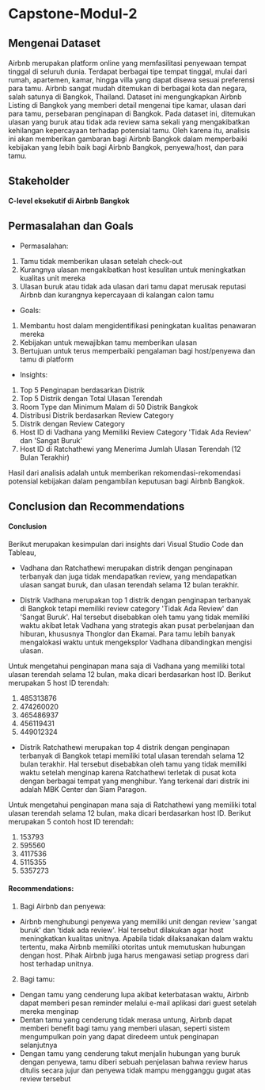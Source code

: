 # Capstone-Modul-2
## Mengenai Dataset
#### 
Airbnb merupakan platform online yang memfasilitasi penyewaan tempat tinggal di seluruh dunia. Terdapat berbagai tipe tempat tinggal, mulai dari rumah, apartemen, kamar, hingga villa yang dapat disewa sesuai preferensi para tamu. Airbnb sangat mudah ditemukan di berbagai kota dan negara, salah satunya di Bangkok, Thailand. Dataset ini mengungkapkan Airbnb Listing di Bangkok yang memberi detail mengenai tipe kamar, ulasan dari para tamu, persebaran penginapan di Bangkok. Pada dataset ini, ditemukan ulasan yang buruk atau tidak ada review sama sekali yang mengakibatkan kehilangan kepercayaan terhadap potensial tamu. Oleh karena itu, analisis ini akan memberikan gambaran bagi Airbnb Bangkok dalam memperbaiki kebijakan yang lebih baik bagi Airbnb Bangkok, penyewa/host, dan para tamu.
## Stakeholder
#### C-level eksekutif di Airbnb Bangkok
## Permasalahan dan Goals
####
- Permasalahan:
1. Tamu tidak memberikan ulasan setelah check-out
2. Kurangnya ulasan mengakibatkan host kesulitan untuk meningkatkan kualitas unit mereka
3. Ulasan buruk atau tidak ada ulasan dari tamu dapat merusak reputasi Airbnb dan kurangnya kepercayaan di kalangan calon tamu

- Goals:
1. Membantu host dalam mengidentifikasi peningkatan kualitas penawaran mereka
2. Kebijakan untuk mewajibkan tamu memberikan ulasan
3. Bertujuan untuk terus memperbaiki pengalaman bagi host/penyewa dan tamu di platform
 
- Insights: 
1. Top 5 Penginapan berdasarkan Distrik
2. Top 5 Distrik dengan Total Ulasan Terendah
3. Room Type dan Minimum Malam di  50  Distrik Bangkok
4. Distribusi Distrik berdasarkan Review Category
5. Distrik dengan Review Category
6. Host ID di Vadhana yang Memiliki Review Category 'Tidak Ada Review' dan 'Sangat Buruk'
7. Host ID di Ratchathewi yang Menerima Jumlah Ulasan Terendah (12 Bulan Terakhir)

Hasil dari analisis adalah untuk memberikan rekomendasi-rekomendasi potensial kebijakan dalam pengambilan keputusan bagi Airbnb Bangkok.
## Conclusion dan Recommendations
#### Conclusion
Berikut merupakan kesimpulan dari insights dari Visual Studio Code dan Tableau, 
- Vadhana dan Ratchathewi merupakan distrik dengan penginapan terbanyak dan juga tidak mendapatkan review, yang mendapatkan ulasan  sangat buruk, dan ulasan terendah selama 12 bulan terakhir.

- Distrik Vadhana merupakan top 1 distrik dengan penginapan terbanyak di Bangkok tetapi memiliki review category 'Tidak Ada Review' dan 'Sangat Buruk'. Hal tersebut disebabkan oleh tamu yang tidak memiliki waktu akibat letak Vadhana yang strategis akan pusat perbelanjaan dan hiburan, khususnya Thonglor dan Ekamai. Para tamu lebih banyak mengalokasi waktu untuk mengeksplor Vadhana dibandingkan mengisi ulasan.

Untuk mengetahui penginapan mana saja di Vadhana yang memiliki total ulasan terendah selama 12 bulan, maka dicari berdasarkan host ID. Berikut merupakan 5 host ID terendah:
1. 485313876
2. 474260020
3. 465486937
4. 456119431
5. 449012324

- Distrik Ratchathewi merupakan top 4 distrik dengan penginapan terbanyak di Bangkok tetapi memiliki total ulasan terendah selama 12 bulan terakhir. Hal tersebut disebabkan oleh tamu yang tidak memiliki waktu setelah menginap karena Ratchathewi terletak di pusat kota dengan berbagai tempat yang menghibur. Yang terkenal dari distrik ini adalah MBK Center dan Siam Paragon. 

Untuk mengetahui penginapan mana saja di Ratchathewi yang memiliki total ulasan terendah selama 12 bulan, maka dicari berdasarkan host ID. Berikut merupakan 5 contoh host ID terendah:
1. 153793
2. 595560
3. 4117536
4. 5115355
5. 5357273

#### Recommendations:
1. Bagi Airbnb dan penyewa:
- Airbnb menghubungi penyewa yang memiliki unit dengan review 'sangat buruk' dan 'tidak ada review'. Hal tersebut dilakukan agar host meningkatkan kualitas unitnya. Apabila tidak dilaksanakan dalam waktu tertentu, maka Airbnb memiliki otoritas untuk memutuskan hubungan dengan host. Pihak Airbnb juga harus mengawasi setiap progress dari host terhadap unitnya.

2. Bagi tamu:
- Dengan tamu yang cenderung lupa akibat keterbatasan waktu, Airbnb dapat memberi pesan reminder melalui e-mail aplikasi dari guest setelah mereka menginap
- Dentan tamu yang cenderung tidak merasa untung, Airbnb dapat memberi benefit bagi tamu yang memberi ulasan, seperti sistem mengumpulkan poin yang dapat diredeem untuk penginapan selanjutnya
- Dengan tamu yang cenderung takut menjalin hubungan yang buruk dengan penyewa, tamu diberi sebuah penjelasan bahwa review harus ditulis secara jujur dan penyewa tidak mampu mengganggu gugat atas review tersebut
